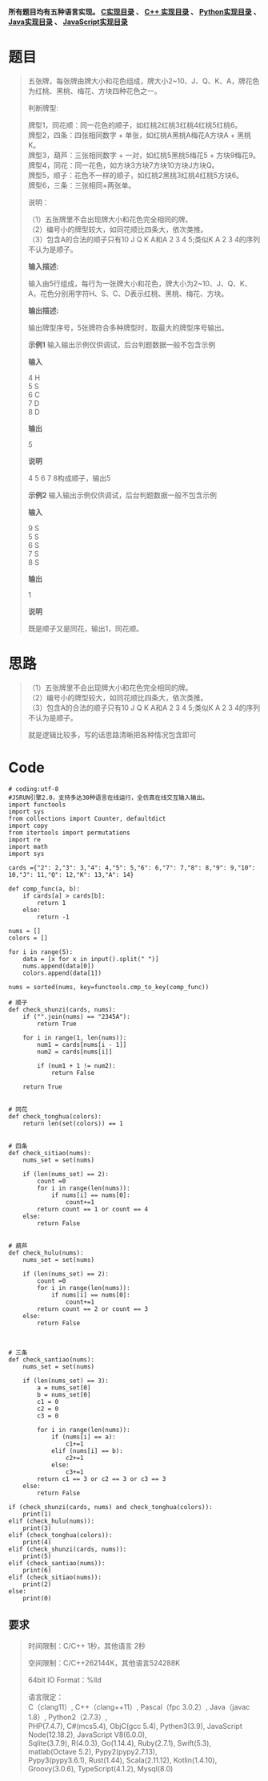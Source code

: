 **所有题目均有五种语言实现。
**[C实现目录](https://renjie.blog.csdn.net/article/details/129190260 "C实现目录")** 、
**[C++ 实现目录](https://blog.csdn.net/misayaaaaa/category_12036814.html "C++
实现目录")** 、
**[Python实现目录](https://blog.csdn.net/misayaaaaa/category_12111005.html
"Python实现目录")** 、
**[Java实现目录](https://blog.csdn.net/misayaaaaa/category_12111006.html
"Java实现目录")** 、
**[JavaScript实现目录](https://blog.csdn.net/misayaaaaa/category_12199270.html
"JavaScript实现目录")****

# 题目

> 五张牌，每张牌由牌大小和花色组成，牌大小2~10、J、Q、K、A，牌花色为红桃、黑桃、梅花、方块四种花色之一。
>
> 判断牌型:
>
> 牌型1，同花顺：同一花色的顺子，如红桃2红桃3红桃4红桃5红桃6。  
>  牌型2，四条：四张相同数字 + 单张，如红桃A黑桃A梅花A方块A + 黑桃K。  
>  牌型3，葫芦：三张相同数字 + 一对，如红桃5黑桃5梅花5 + 方块9梅花9。  
>  牌型4，同花：同一花色，如方块3方块7方块10方块J方块Q。  
>  牌型5，顺子：花色不一样的顺子，如红桃2黑桃3红桃4红桃5方块6。  
>  牌型6，三条：三张相同+两张单。
>
> 说明：
>
> （1）五张牌里不会出现牌大小和花色完全相同的牌。  
>  （2）编号小的牌型较大，如同花顺比四条大，依次类推。  
>  （3）包含A的合法的顺子只有10 J Q K A和A 2 3 4 5;类似K A 2 3 4的序列不认为是顺子。
>
> **输入描述:**
>
> 输入由5行组成，每行为一张牌大小和花色，牌大小为2~10、J、Q、K、A，花色分别用字符H、S、C、D表示红桃、黑桃、梅花、方块。
>
> **输出描述:**
>
> 输出牌型序号，5张牌符合多种牌型时，取最大的牌型序号输出。
>
> **示例1** 输入输出示例仅供调试，后台判题数据一般不包含示例
>
> **输入**
>
> 4 H  
>  5 S  
>  6 C  
>  7 D  
>  8 D
>
> **输出**
>
> 5
>
> **说明**
>
> 4 5 6 7 8构成顺子，输出5
>
> **示例2** 输入输出示例仅供调试，后台判题数据一般不包含示例
>
> **输入**
>
> 9 S  
>  5 S  
>  6 S  
>  7 S  
>  8 S
>
> **输出**
>
> 1
>
> **说明**
>
> 既是顺子又是同花，输出1，同花顺。

# 思路

> （1）五张牌里不会出现牌大小和花色完全相同的牌。  
>  （2）编号小的牌型较大，如同花顺比四条大，依次类推。  
>  （3）包含A的合法的顺子只有10 J Q K A和A 2 3 4 5;类似K A 2 3 4的序列不认为是顺子。
>
> 就是逻辑比较多，写的话思路清晰把各种情况包含即可

# Code

    
    
    # coding:utf-8
    #JSRUN引擎2.0，支持多达30种语言在线运行，全仿真在线交互输入输出。 
    import functools
    import sys
    from collections import Counter, defaultdict
    import copy
    from itertools import permutations
    import re
    import math
    import sys
    
    cards ={"2": 2,"3": 3,"4": 4,"5": 5,"6": 6,"7": 7,"8": 8,"9": 9,"10": 10,"J": 11,"Q": 12,"K": 13,"A": 14}
    
    def comp_func(a, b):
        if cards[a] > cards[b]:
            return 1
        else:
            return -1
    
    nums = []
    colors = []
    
    for i in range(5):
        data = [x for x in input().split(" ")]
        nums.append(data[0])
        colors.append(data[1])
    
    nums = sorted(nums, key=functools.cmp_to_key(comp_func))
    
    # 顺子
    def check_shunzi(cards, nums):
        if ("".join(nums) == "2345A"):
            return True
    
        for i in range(1, len(nums)):
            num1 = cards[nums[i - 1]]
            num2 = cards[nums[i]]
    
            if (num1 + 1 != num2):
                return False
    
        return True
    
     
    # 同花
    def check_tonghua(colors):
        return len(set(colors)) == 1
    
     
    # 四条
    def check_sitiao(nums):
        nums_set = set(nums)
        
        if (len(nums_set) == 2):
            count =0
            for i in range(len(nums)):
                if nums[i] == nums[0]:
                    count+=1
            return count == 1 or count == 4
        else:
            return False
      
     
    # 葫芦
    def check_hulu(nums):
        nums_set = set(nums)
        
        if (len(nums_set) == 2):
            count =0
            for i in range(len(nums)):
                if nums[i] == nums[0]:
                    count+=1
            return count == 2 or count == 3
        else:
            return False
      
    
     
    # 三条
    def check_santiao(nums):
        nums_set = set(nums)
        
        if (len(nums_set) == 3):
            a = nums_set[0]
            b = nums_set[0]
            c1 = 0
            c2 = 0
            c3 = 0
        
            for i in range(len(nums)):
                if (nums[i] == a):
                    c1+=1
                elif (nums[i] == b):
                    c2+=1
                else:
                    c3+=1
            return c1 == 3 or c2 == 3 or c3 == 3
        else:
            return False
     
    if (check_shunzi(cards, nums) and check_tonghua(colors)):
        print(1)
    elif (check_hulu(nums)):
        print(3)
    elif (check_tonghua(colors)):
        print(4)
    elif (check_shunzi(cards, nums)):
        print(5)
    elif (check_santiao(nums)):
        print(6)
    elif (check_sitiao(nums)):
        print(2)
    else:
        print(0)
    
    
     
    
      
    

## 要求

> 时间限制：C/C++ 1秒，其他语言 2秒
>
> 空间限制：C/C++262144K，其他语言524288K
>
> 64bit IO Format：%lld
>
> 语言限定：  
>  C（clang11）, C++（clang++11）, Pascal（fpc 3.0.2）, Java（javac 1.8）,
> Python2（2.7.3）,  
>  PHP(7.4.7), C#(mcs5.4), ObjC(gcc 5.4), Pythen3(3.9), JavaScript
> Node(12.18.2), JavaScript V8(6.0.0),  
>  Sqlite(3.7.9), R(4.0.3), Go(1.14.4), Ruby(2.7.1), Swift(5.3), matlab(Octave
> 5.2), Pypy2(pypy2.7.13),  
>  Pypy3(pypy3.6.1), Rust(1.44), Scala(2.11.12), Kotlin(1.4.10),
> Groovy(3.0.6), TypeScript(4.1.2), Mysql(8.0)

